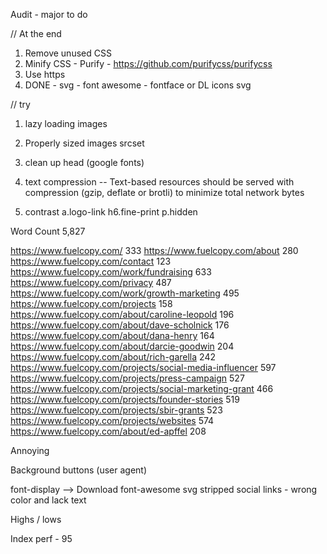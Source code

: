 Audit - major to do 

// At the end

1. Remove unused CSS
2. Minify CSS - Purify - https://github.com/purifycss/purifycss
3. Use https
4. DONE - svg - font awesome - fontface or DL icons svg


// try 

1. lazy loading images
2. Properly sized images srcset
3. clean up head (google fonts)
4. text compression -- Text-based resources should be served with compression (gzip, deflate or brotli) to minimize total network bytes

2. contrast
a.logo-link
h6.fine-print
p.hidden

Word Count
5,827

https://www.fuelcopy.com/	333
https://www.fuelcopy.com/about	280
https://www.fuelcopy.com/contact	123
https://www.fuelcopy.com/work/fundraising	633
https://www.fuelcopy.com/privacy	487
https://www.fuelcopy.com/work/growth-marketing	495
https://www.fuelcopy.com/projects	158
https://www.fuelcopy.com/about/caroline-leopold	196
https://www.fuelcopy.com/about/dave-scholnick	176
https://www.fuelcopy.com/about/dana-henry	164
https://www.fuelcopy.com/about/darcie-goodwin	204
https://www.fuelcopy.com/about/rich-garella	242
https://www.fuelcopy.com/projects/social-media-influencer	597
https://www.fuelcopy.com/projects/press-campaign	527
https://www.fuelcopy.com/projects/social-marketing-grant	466
https://www.fuelcopy.com/projects/founder-stories	519
https://www.fuelcopy.com/projects/sbir-grants	523
https://www.fuelcopy.com/projects/websites	574
https://www.fuelcopy.com/about/ed-apffel	208



Annoying

Background buttons (user agent)

font-display --> Download font-awesome svg
stripped social links - wrong color and lack text




Highs / lows

Index perf - 95